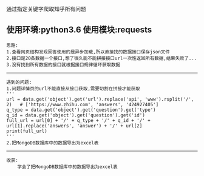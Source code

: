 通过指定关键字爬取知乎所有问题

使用环境:python3.6
使用模块:requests
---
	思路: 
	1.查看网页结构发现回答使用的是异步加载,所以直接找的数据接口保存json文件
	2.接口是20条数据一个接口,想了很久能不能拼接接口url一次性返回所有数据,结果失败了...
	3.没有找到所有数据的接口就根据接口规律循环获取数据

---
	遇到的问题:
	1.问题详情页的url不能直接从接口获取,需要切割在拼接才能获取
  	'''
	url = data.get('object').get('url').replace('api', 'www').rsplit('/', 2)   # ['https://www.zhihu.com', 'answers', '424927405']
    q_type = data.get('object').get('question').get('type')
    q_id = data.get('object').get('question').get('id')
    full_url = url[0] + '/' + q_type + '/' + q_id + '/' + url[1].replace('answers', 'answer') + '/' + url[2]
    print(full_url)
	'''
	2.把MongoDB数据库中的数据导出为excel表

---
	收获:
		学会了把MongoDB数据库中的数据导出为excel表
